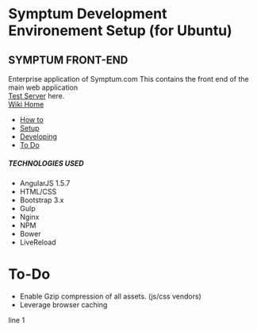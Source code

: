 # Symptum Development Environement Setup (for Ubuntu)

##  SYMPTUM FRONT-END
  Enterprise application of Symptum.com
  This contains the front end of the main web application       
  [Test Server](penny.symptum.com) here.        
  [Wiki Home](https://gitlab.com/symptum/symptum-app/wikis/home)
  - [How to](https://gitlab.com/symptum/symptum-app/wikis/how-to-setup-environment)
  - [Setup](https://gitlab.com/symptum/symptum-app/wikis/localhost-setup)
  - [Developing](https://gitlab.com/symptum/symptum-app/wikis/start-work)
  - [To Do](https://gitlab.com/symptum/symptum-app/wikis/to-do)


##### TECHNOLOGIES USED

- AngularJS 1.5.7
- HTML/CSS
- Bootstrap 3.x
- Gulp
- Nginx
- NPM
- Bower
- LiveReload


# To-Do
- Enable Gzip compression of all assets. (js/css vendors)
- Leverage browser caching


line 1